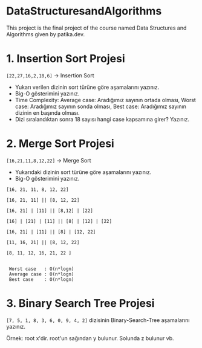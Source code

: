 # DataStructuresandAlgorithms
This project is the final project of the course named Data Structures and Algorithms given by patika.dev.
# 1. Insertion Sort Projesi

``[22,27,16,2,18,6]`` -> Insertion Sort

*  Yukarı verilen dizinin sort türüne göre aşamalarını yazınız.  
*  Big-O gösterimini yazınız.
*  Time Complexity: Average case: Aradığımız sayının ortada olması, Worst case: Aradığımız sayının sonda olması, Best case: Aradığımız sayının dizinin en başında olması.
*  Dizi sıralandıktan sonra 18 sayısı hangi case kapsamına girer? Yazınız.

# 2. Merge Sort Projesi

``[16,21,11,8,12,22]`` -> Merge Sort

* Yukarıdaki dizinin sort türüne göre aşamalarını yazınız.
* Big-O gösterimini yazınız.

```
[16, 21, 11, 8, 12, 22]

[16, 21, 11] || [8, 12, 22]

[16, 21] | [11] || [8,12] | [22]

[16] | [21] | [11] || [8] | [12] | [22] 

[16, 21] | [11] || [8] | [12, 22]

[11, 16, 21] || [8, 12, 22] 

[8, 11, 12, 16, 21, 22 ]


```

```
 Worst case   : O(n*logn)
 Average case : O(n*logn)
 Best case    : O(n*logn)
 ```
 



# 3. Binary Search Tree Projesi

``[7, 5, 1, 8, 3, 6, 0, 9, 4, 2]`` dizisinin Binary-Search-Tree aşamalarını yazınız.

Örnek: root x'dir. root'un sağından y bulunur. Solunda z bulunur vb.

